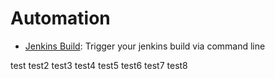 # Automation

- [Jenkins Build](./jenkins_build/README.md): Trigger your jenkins build via command line

test test2 test3 test4 test5 test6 test7 test8